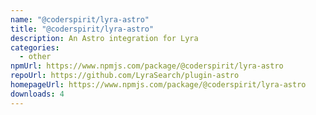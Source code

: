 ```yaml
---
name: "@coderspirit/lyra-astro"
title: "@coderspirit/lyra-astro"
description: An Astro integration for Lyra
categories:
  - other
npmUrl: https://www.npmjs.com/package/@coderspirit/lyra-astro
repoUrl: https://github.com/LyraSearch/plugin-astro
homepageUrl: https://www.npmjs.com/package/@coderspirit/lyra-astro
downloads: 4
---
```

